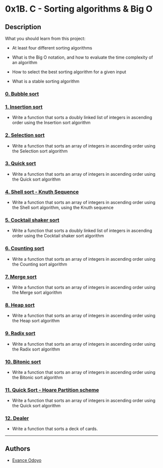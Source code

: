 # 0x1B. C - Sorting algorithms & Big O
## Description

What you should learn from this project:

* At least four different sorting algorithms

* What is the Big O notation, and how to evaluate the time complexity of an algorithm

* How to select the best sorting algorithm for a given input

* What is a stable sorting algorithm


### [0. Bubble sort](./0-bubble_sort.c)


### [1. Insertion sort](./1-insertion_sort_list.c)

* Write a function that sorts a doubly linked list of integers in ascending order using the Insertion sort algorithm


### [2. Selection sort](./2-selection_sort.c)

* Write a function that sorts an array of integers in ascending order using the Selection sort algorithm



### [3. Quick sort](./3-quick_sort.c)

* Write a function that sorts an array of integers in ascending order using the Quick sort algorithm


### [4. Shell sort - Knuth Sequence](./100-shell_sort.c)

* Write a function that sorts an array of integers in ascending order using the Shell sort algorithm, using the Knuth sequence


### [5. Cocktail shaker sort](./101-cocktail_sort_list.c)

* Write a function that sorts a doubly linked list of integers in ascending order using the Cocktail shaker sort algorithm


### [6. Counting sort](./102-counting_sort.c)

* Write a function that sorts an array of integers in ascending order using the Counting sort algorithm


### [7. Merge sort](./103-merge_sort.c)

* Write a function that sorts an array of integers in ascending order using the Merge sort algorithm

### [8. Heap sort](./104-heap_sort.c)

* Write a function that sorts an array of integers in ascending order using the Heap sort algorithm

### [9. Radix sort](./105-radix_sort.c)

* Write a function that sorts an array of integers in ascending order using the Radix sort algorithm


### [10. Bitonic sort](./106-bitonic_sort.c)

* Write a function that sorts an array of integers in ascending order using the Bitonic sort algorithm



### [11. Quick Sort - Hoare Partition scheme](./107-quick_sort_hoare.c)

* Write a function that sorts an array of integers in ascending order using the Quick sort algorithm



### [12. Dealer](./1000-sort_deck.c)

* Write a function that sorts a deck of cards.

---

## Authors


* [Evance Odoyo](https://github.com/evanceodoyo)
